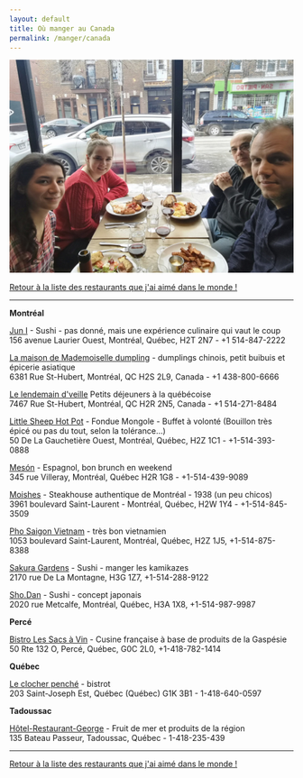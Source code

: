 ```yaml
---
layout: default
title: Où manger au Canada
permalink: /manger/canada
---
```


<div class="clearfix">
	<img src="/images/restos/manger-canada.jpg" class="img-floating-left-mid-size" />
</div>

<a href="/manger/monde">Retour à la liste des restaurants que j'ai aimé dans le monde !</a>  
  
___
  
  
**Montréal**  
  
<a href="http://www.juni.ca/">Jun I</a> - Sushi - pas donné, mais une expérience culinaire qui vaut le coup  
156 avenue Laurier Ouest, Montréal, Québec, H2T 2N7 - +1 514-847-2222  
    
<a href="http://www.facebook.com/pages/category/Cantonese-Restaurant/La-Maison-De-Mademoiselle-Dumpling-859654860819045/">La maison de Mademoiselle dumpling</a> - dumplings chinois, petit buibuis et épicerie asiatique  
6381 Rue St-Hubert, Montréal, QC H2S 2L9, Canada - +1 438-800-6666  
  
<a href="http://lelendemaindveille.com/">Le lendemain d'veille</a> Petits déjeuners à la québécoise  
7467 Rue St-Hubert, Montréal, QC H2R 2N5, Canada - +1 514-271-8484  
  
<a href="https://www.tripadvisor.com/Restaurant_Review-g155032-d895039-Reviews-Little_Sheep_Mongolian_Hot_Pot-Montreal_Quebec.html">Little Sheep Hot Pot</a> - Fondue Mongole - Buffet à volonté (Bouillon très épicé ou pas du tout, selon la tolérance...)  
50 De La Gauchetière Ouest, Montréal,  Québec, H2Z 1C1 - +1-514-393-0888  

<a href="http://restomeson.com/">Mesón</a> - Espagnol, bon brunch en weekend  
345 rue Villeray, Montréal, Québec H2R 1G8 - +1-514-439-9089  
  
<a href="http://www.moishes.ca/">Moishes</a> - Steakhouse authentique de Montréal - 1938 (un peu chicos)  
3961 boulevard Saint-Laurent - Montréal, Québec, H2W 1Y4 - +1-514-845-3509  

<a href="http://www.tripadvisor.com/Restaurant_Review-g155032-d4878971-Reviews-Pho_Saigon_Viet_Nam-Montreal_Quebec.html">Pho Saigon Vietnam</a> - très bon vietnamien  
1053 boulevard Saint-Laurent, Montréal, Québec, H2Z 1J5, +1-514-875-8388  
  
<a href="http://www.sakuragardens.com/">Sakura Gardens</a> - Sushi - manger les kamikazes  
2170 rue De La Montagne, H3G 1Z7, +1-514-288-9122  
  
<a href="http://www.sho-dan.com/">Sho.Dan</a> - Sushi - concept japonais  
2020 rue Metcalfe, Montréal, Québec, H3A 1X8, +1-514-987-9987    
  

**Percé**  
  
<a href="http://www.tripadvisor.fr/Restaurant_Review-g182144-d1888257-Reviews-Bistro_Les_Sacs_a_Vin-Perce_Quebec.html">Bistro Les Sacs à Vin</a> - Cusine française à base de produits de la Gaspésie  
50 Rte 132 O, Percé,  Québec, G0C 2L0, +1-418-782-1414  
  
  
**Québec**  
  
<a href="http://www.clocherpenche.ca/">Le clocher penché</a> - bistrot    
203 Saint-Joseph Est, Québec (Québec) G1K 3B1 - 1-418-640-0597   
  
  
**Tadoussac**  
  
<a href="http://www.hotelgeorges.com/">Hôtel-Restaurant-George</a> - Fruit de mer et produits de la région  
135 Bateau Passeur, Tadoussac, Québec - 1-418-235-439  
  

___
  
<a href="/manger/monde">Retour à la liste des restaurants que j'ai aimé dans le monde !</a>  
  
  